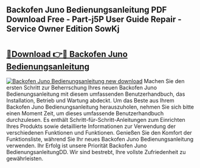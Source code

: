 ## Backofen Juno Bedienungsanleitung PDF Download Free - Part-j5P User Guide Repair - Service Owner Edition SowKj

# <h2><a href="http://df3sm5x.blite.top/?on=Backofen+Juno+Bedienungsanleitung">🔗Download 👉🔴 Backofen Juno Bedienungsanleitung</a></h2>

[![Backofen Juno Bedienungsanleitung new download](https://i.imgur.com/lujVjoI.png)](http://df3sm5x.blite.top/?on=Backofen+Juno+Bedienungsanleitung)
Machen Sie den ersten Schritt zur Beherrschung Ihres neuen Backofen Juno Bedienungsanleitung mit diesem umfassenden Benutzerhandbuch, das Installation, Betrieb und Wartung abdeckt. Um das Beste aus Ihrem Backofen Juno Bedienungsanleitung herauszuholen, nehmen Sie sich bitte einen Moment Zeit, um dieses umfassende Benutzerhandbuch durchzulesen. Es enthält Schritt-für-Schritt-Anleitungen zum Einrichten Ihres Produkts sowie detaillierte Informationen zur Verwendung der verschiedenen Funktionen und Funktionen. Genießen Sie den Komfort der Funktionsliste, während Sie Ihr neues Backofen Juno Bedienungsanleitung verwenden. Ihr Erfolg ist unsere Priorität Backofen Juno BedienungsanleitungDD. Wir sind bestrebt, Ihre vollste Zufriedenheit zu gewährleisten.

